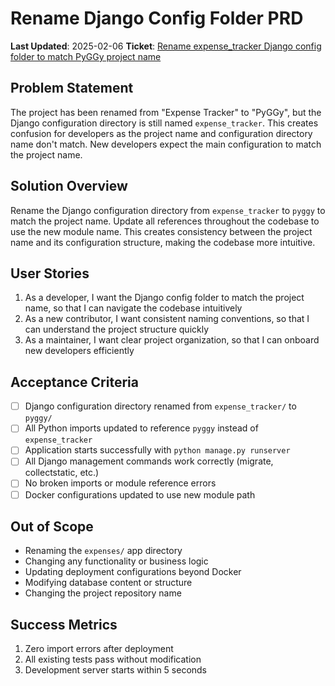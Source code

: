 # Rename Django Config Folder PRD

**Last Updated**: 2025-02-06
**Ticket**: [Rename expense_tracker Django config folder to match PyGGy project name](https://github.com/MarcinOrlowski/python-pyggy-expense-tracker/issues/16)

## Problem Statement

The project has been renamed from "Expense Tracker" to "PyGGy", but the Django configuration directory is still named `expense_tracker`. This creates confusion for developers as the project name and configuration directory name don't match. New developers expect the main configuration to match the project name.

## Solution Overview

Rename the Django configuration directory from `expense_tracker` to `pyggy` to match the project name. Update all references throughout the codebase to use the new module name. This creates consistency between the project name and its configuration structure, making the codebase more intuitive.

## User Stories

1. As a developer, I want the Django config folder to match the project name, so that I can navigate the codebase intuitively
2. As a new contributor, I want consistent naming conventions, so that I can understand the project structure quickly
3. As a maintainer, I want clear project organization, so that I can onboard new developers efficiently

## Acceptance Criteria

- [ ] Django configuration directory renamed from `expense_tracker/` to `pyggy/`
- [ ] All Python imports updated to reference `pyggy` instead of `expense_tracker`
- [ ] Application starts successfully with `python manage.py runserver`
- [ ] All Django management commands work correctly (migrate, collectstatic, etc.)
- [ ] No broken imports or module reference errors
- [ ] Docker configurations updated to use new module path

## Out of Scope

- Renaming the `expenses/` app directory
- Changing any functionality or business logic
- Updating deployment configurations beyond Docker
- Modifying database content or structure
- Changing the project repository name

## Success Metrics

1. Zero import errors after deployment
2. All existing tests pass without modification
3. Development server starts within 5 seconds
